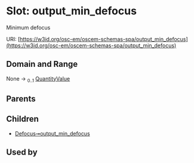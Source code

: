
# Slot: output_min_defocus

Minimum defocus

URI: [https://w3id.org/osc-em/oscem-schemas-spa/output_min_defocus](https://w3id.org/osc-em/oscem-schemas-spa/output_min_defocus)


## Domain and Range

None &#8594;  <sub>0..1</sub> [QuantityValue](QuantityValue.md)

## Parents


## Children

 *  [Defocus➞output_min_defocus](Defocus_output_min_defocus.md)

## Used by

